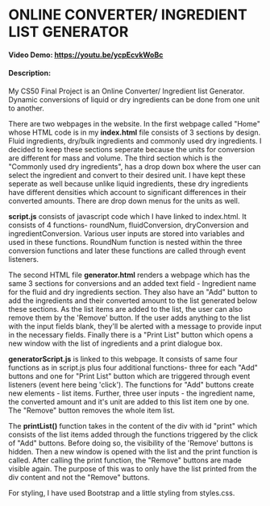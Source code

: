 # ONLINE CONVERTER/ INGREDIENT LIST GENERATOR

#### Video Demo:  https://youtu.be/ycpEcvkWoBc

#### Description:
My CS50 Final Project is an Online Converter/ Ingredient list Generator. Dynamic conversions of liquid or dry ingredients can be done from one unit to another.

There are two webpages in the website. In the first webpage called "Home" whose HTML code is in my **index.html** file consists of 3 sections by design. Fluid ingredients, dry/bulk ingredients and commonly used dry ingredients. I decided to keep these sections seperate because the units for conversion are different for mass and volume. The third section which is the "Commonly used dry ingredients", has a drop down box where the user can select the ingredient and convert to their desired unit. I have kept these seperate as well because unlike liquid ingredients, these dry ingredients have different densities which account to significant differences in their converted amounts. There are drop down menus for the units as well.

**script.js** consists of javascript code which I have linked to index.html. It consists of 4 functions- roundNum, fluidConversion, dryConversion and ingredientConversion. Various user inputs are stored into variables and used in these functions. RoundNum function is nested within the three conversion functions and later these functions are called through event listeners.

The second HTML file **generator.html** renders a webpage which has the same 3 sections for conversions and an added text field - Ingredient name for the fluid and dry ingredients section. They also have an "Add" button to add the ingredients and their converted amount to the list generated below these sections. As the list items are added to the list, the user can also remove them by the 'Remove' button. If the user adds anything to the list with the input fields blank, they'll be alerted with a message to provide input in the necessary fields. Finally there is a "Print List" button which opens a new window with the list of ingredients and a print dialogue box.

**generatorScript.js** is linked to this webpage. It consists of same four functions as in script.js plus four additional functions- three for each "Add" buttons and one for "Print List" button which are triggered through event listeners (event here being 'click'). The functions for "Add" buttons create new elements - list items. Further, three user inputs - the ingredient name, the converted amount and it's unit are added to this list item one by one. The "Remove" button removes the whole item list.

The **printList()** function takes in the content of the div with id "print" which consists of the list items added through the functions triggered by the click of "Add" buttons. Before doing so, the visibility of the 'Remove' buttons is hidden. Then a new window is opened with the list and the print function is called. After calling the print function, the "Remove" buttons are made visible again. The purpose of this was to only have the list printed from the div content and not the "Remove" buttons.

For styling, I have used Bootstrap and a little styling from styles.css.
